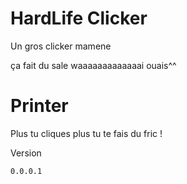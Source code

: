 # HardLife Clicker

Un gros clicker mamene

ça fait du sale waaaaaaaaaaaaai ouais^^


<h1> Printer </h1>

<p> Plus tu cliques plus tu te fais du fric ! </p> 


Version

	0.0.0.1
